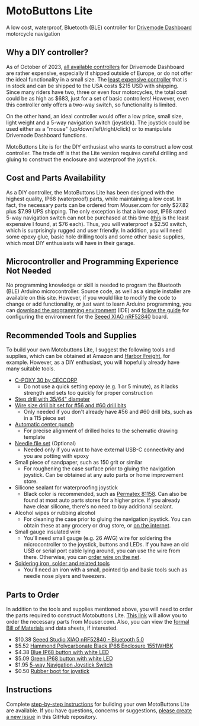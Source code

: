 # MotoButtons Lite
A low cost, waterproof, Bluetooth (BLE) controller for [Drivemode Dashboard](https://www.drivemodedashboard.com/) motorcycle navigation

## Why a DIY controller?
As of October of 2023, [all available controllers](https://www.drivemodedashboard.com/certified-remote-controllers/) for Drivemode Dashboard are rather expensive, especially if shipped outside of Europe, or do not offer the ideal functionality in a small size. The [least expensive controller](https://www.thorkracing.com/produto/arn-remote-pro/) that is in stock and can be shipped to the USA costs $215 USD with shipping. Since many riders have two, three or even four motorcycles, the total cost could be as high as $683, just for a set of basic controllers! However, even this controller only offers a two-way switch, so functionality is limited. 

On the other hand, an ideal controller would offer a low price, small size, light weight and a 5-way navigation switch (joystick). The joystick could be used either as a "mouse" (up/down/left/right/click) or to manipulate Drivemode Dashboard functions. 

MotoButtons Lite is for the DIY enthusiast who wants to construct a low cost controller. The trade off is that the Lite version requires careful drilling and gluing to construct the enclosure and waterproof the joystick.

## Cost and Parts Availability
As a DIY controller, the MotoButtons Lite has been designed with the highest quality, IP68 (waterproof) parts, while maintaining a low cost. In fact, the necessary parts can be ordered from Mouser.com for only $27.82 plus $7.99 UPS shipping. The only exception is that a low cost, IP68 rated 5-way navigation switch can not be purchased at this time ([this](https://www.digikey.com/en/products/detail/ruffy-controls-inc/HS1-6/17868372) is the least expensive I found, at $76 each). Thus, you will waterproof a $2.50 switch, which is surprisingly rugged and user friendly. In addition, you will need some epoxy glue, basic hole drilling tools and some other basic supplies, which most DIY enthusiasts will have in their garage.

## Microcontroller and Programming Experience Not Needed
No programming knowledge or skill is needed to program the Bluetooth (BLE) Arduino microcontroller. Source code, as well as a simple installer are available on this site. However, if you would like to modify the code to change or add functionality, or just want to learn Arduino programming, you can [download the programming environment](https://www.arduino.cc/en/software) (IDE) and [follow the guide](https://wiki.seeedstudio.com/XIAO_BLE/) for configuring the environment for the [Seeed XIAO nRF52840](https://www.seeedstudio.com/Seeed-XIAO-BLE-nRF52840-p-5201.html) board.

## Recommended Tools and Supplies
To build your own Motobuttons Lite, I suggest the following tools and supplies, which can be obtained at Amazon and [Harbor Freight](https://www.harborfreight.com/), for example. However, as a DIY enthusiast, you will hopefully already have many suitable tools.

- [C-POXY 30 by CECCORP](https://www.amazon.com/CECCORP-C-Poxy-30/dp/B0918TGK53)
  - Do not use a quick setting epoxy (e.g. 1 or 5 minute), as it lacks strength and sets too quickly for proper construction
- [Step drill with 35/64" diameter](https://www.harborfreight.com/2-piece-titanium-nitride-coated-high-speed-steel-step-drills-96275.html)
- [Wire size drill bit set for #56 and #60 drill bits](https://www.amazon.com/Drill-Speed-Steel-Numbered-Metal/dp/B07SW836NQ/ref=sr_1_9?crid=2E4TQN5R710MU)
  - Only needed if you don't already have #56 and #60 drill bits, such as in a 115 piece set
- [Automatic center punch](https://www.harborfreight.com/spring-loaded-center-punch-621.html)
  - For precise alignment of drilled holes to the schematic drawing template
- [Needle file set](https://www.harborfreight.com/needle-file-set-12-piece-56743.html) (Optional)
  - Needed only if you want to have external USB-C connectivity and you are potting with epoxy
- Small piece of sandpaper, such as 150 grit or similar
  - For roughening the case surface prior to gluing the navigation joystick. Can be obtained at any auto parts or home improvement store.
- Silicone sealant for waterproofing joystick
  - Black color is recommended, such as [Permatex 81158](https://www.amazon.com/Permatex-81158-Silicone-Adhesive-Sealant/dp/B000AL6WLA). Can also be found at most auto parts stores for a higher price. If you already have clear silicone, there's no need to buy additional sealant.
- Alcohol wipes or rubbing alcohol
  - For cleaning the case prior to gluing the navigation joystick. You can obtain these at any grocery or drug store, or [on the internet](https://www.amazon.com/Curad-Alcohol-Prep-Thick-Swabs/dp/B00KOSP454).
- Small gauge insulated wire
  - You'll need small gauge (e.g. 26 AWG) wire for soldering the microcontroller to the joystick, buttons and LEDs. If you have an old USB or serial port cable lying around, you can use the wire from there. Otherwise, you can [order wire on the net](https://www.amazon.com/Fermerry-Stranded-Colors-Flexible-electrical/dp/B089CZFDX2).
- [Soldering iron, solder and related tools](https://www.amazon.com/Soldering-Kit-Temperature-Desoldering-Electronics/dp/B07GTGGLXN)
  - You'll need an iron with a small, pointed tip and basic tools such as needle nose plyers and tweezers.

## Parts to Order
In addition to the tools and supplies mentioned above, you will need to order the parts required to construct Motobuttons Lite. [This link](https://www.mouser.com/ProjectManager/ProjectDetail.aspx?AccessID=e90304f243) will allow you to order the necessary parts from Mouser.com. Also, you can view the [formal Bill of Materials](https://github.com/joncox123/MotoButtons/tree/main/Parts) and data sheets, if interested.
-	$10.38 [Seeed Studio XIAO nRF52840 - Bluetooth 5.0](https://www.mouser.com/ProductDetail/713-102010448)
-	$5.52 [Hammond Polycarbonate Black IP68 Enclosure 1551WHBK](https://www.mouser.com/ProductDetail/546-1551WHBK)
-	$4.38 [Blue IP68 button with white LED](https://www.mouser.com/ProductDetail/655-2-2329387-1)
-	$5.09 [Green IP68 button with white LED](https://www.mouser.com/ProductDetail/655-1-2329387-6)
-	$1.95 [5-way Navigation Joystick Switch](https://www.mouser.com/ProductDetail/485-504)
-	$0.50 [Rubber boot for joystick](https://www.mouser.com/ProductDetail/485-4697)

## Instructions
Complete [step-by-step instructions](https://github.com/joncox123/MotoButtons/tree/main/ConstructionGuide) for building your own MotoButtons Lite are available. If you have questions, concerns or suggestions, [please create a new issue](https://github.com/joncox123/MotoButtons/issues) in this GitHub repository.
